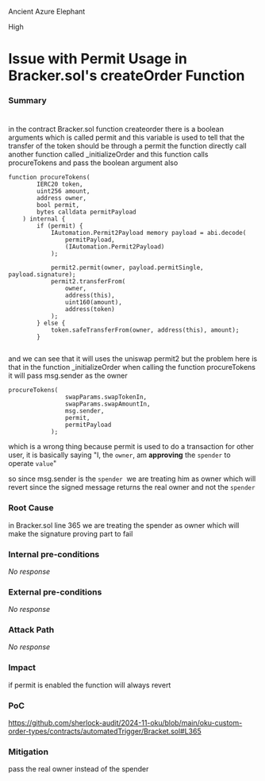 Ancient Azure Elephant

High

# Issue with Permit Usage in Bracker.sol's createOrder Function

### Summary

# 

in the contract Bracker.sol function createorder  there is a  boolean arguments which is called permit   and this variable is used to tell that the transfer of the token should be through a permit  the function directly call another function called _initializeOrder and this function calls  procureTokens and pass  the boolean argument also 

```solidity
function procureTokens(
        IERC20 token,
        uint256 amount,
        address owner,
        bool permit,
        bytes calldata permitPayload
    ) internal {
        if (permit) {
            IAutomation.Permit2Payload memory payload = abi.decode(
                permitPayload,
                (IAutomation.Permit2Payload)
            );

            permit2.permit(owner, payload.permitSingle, payload.signature);
            permit2.transferFrom(
                owner,
                address(this),
                uint160(amount),
                address(token)
            );
        } else {
            token.safeTransferFrom(owner, address(this), amount);
        }
        
```

and we can see that it will uses the  uniswap permit2 but the problem here is that  in the function _initializeOrder  when calling the function     procureTokens it will pass msg.sender as the owner 

 

```solidity
procureTokens(
                swapParams.swapTokenIn,
                swapParams.swapAmountIn,
                msg.sender,
                permit,
                permitPayload
            );
```

which is a wrong thing because permit is used to do a transaction for other user,  it is basically saying "I, the `owner`, am **approving** the `spender` to operate `value`"

so since msg.sender is the   `spender`  we are treating him as owner which will revert since the signed message returns the real owner and not the     `spender`

### Root Cause

in  Bracker.sol line 365 we are treating the spender as owner which will make the signature proving part to fail

### Internal pre-conditions

_No response_

### External pre-conditions

_No response_

### Attack Path

_No response_

### Impact

if permit is enabled  the function will always revert 

### PoC
https://github.com/sherlock-audit/2024-11-oku/blob/main/oku-custom-order-types/contracts/automatedTrigger/Bracket.sol#L365

### Mitigation

pass the real owner instead of the spender